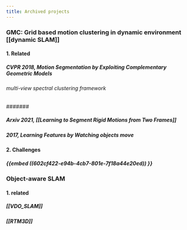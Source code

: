 ```yaml
---
title: Archived projects
---
```


### GMC: Grid based motion clustering in dynamic environment [[dynamic SLAM]]
#### 1. Related
##### CVPR 2018, Motion Segmentation by Exploiting Complementary Geometric Models
###### multi-view spectral clustering framework
#######
##### Arxiv 2021, [[Learning to Segment Rigid Motions from Two Frames]]
##### 2017, Learning Features by Watching objects move
#### 2. Challenges
##### {{embed ((602cf422-e94b-4cb7-801e-7f18a44e20ed)) }}
### Object-aware SLAM
#### 1. related
##### [[VDO_SLAM]]
##### [[RTM3D]]
#####
